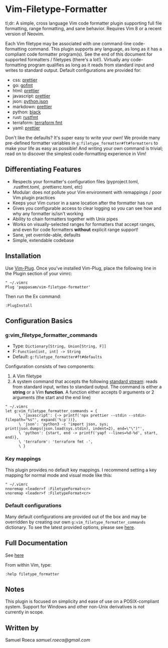 # Vim-Filetype-Formatter

tl;dr: A simple, cross language Vim code formatter plugin supporting full file formatting, range formatting, and sane behavior. Requires Vim 8 or a recent version of Neovim.

Each Vim filetype may be associated with one command-line code-formatting command. This plugin supports any language, as long as it has a compliant code formatter program(s). See the end of this document for supported formatters / filetypes (there's a lot!). Virtually any code-formatting program qualifies as long as it reads from standard input and writes to standard output. Default configurations are provided for:

- css: [prettier](https://prettier.io/docs/en/index.html)
- go: [gofmt](https://golang.org/cmd/gofmt/)
- html: [prettier](https://prettier.io/docs/en/index.html)
- javascript: [prettier](https://prettier.io/docs/en/index.html)
- json: [python.json](https://docs.python.org/3/library/json.html)
- markdown: [prettier](https://prettier.io/docs/en/index.html)
- python: [black](https://github.com/python/black)
- rust: [rustfmt](https://github.com/rust-lang/rustfmt)
- terraform: [terraform fmt](https://www.terraform.io/docs/commands/fmt.html)
- yaml: [prettier](https://prettier.io/docs/en/index.html)

Don't like the defaults? It's super easy to write your own! We provide many pre-defined formatter variables in `g:filetype_formatter#ft#formatters` to make your life as easy as possible! And writing your own command is trivial; read on to discover the simplest code-formatting experience in Vim!

## Differentiating Features

- Respects your formatter's configuration files (pyproject.toml, .rustfmt.toml, .prettierrc.toml, etc)
- Modular: does not pollute your Vim environment with remappings / poor Vim plugin practices
- Keeps your Vim cursor in a sane location after the formatter has run
- Gives you configurable access to clear logging so you can see how and why any formatter is/isn't working
- Ability to chain formatters together with Unix pipes
- Works on visually-selected ranges for formatters that accept ranges, and even for code formatters **without** explicit range support!
- Sane, yet override-able, defaults
- Simple, extendable codebase

## Installation

Use [Vim-Plug](https://github.com/junegunn/vim-plug). Once you've installed Vim-Plug, place the following line in the Plugin section of your vimrc:

```vim
" ~/.vimrc
Plug 'pappasam/vim-filetype-formatter'
```

Then run the Ex command:

```vim
:PlugInstall
```

## Configuration Basics

### g:vim_filetype_formatter_commands

- Type: `Dictionary[String, Union[String, F]]`
- F: `Function[int, int] -> String`
- Default: `g:filetype_formatter#ft#defaults`

Configuration consists of two components:

1. A Vim filetype
2. A system command that accepts the following [standard stream](https://en.wikipedia.org/wiki/Standard_streams): reads from standard input, writes to standard output. The command is either a **string** or a Vim **function**. A function either accepts 0 arguments or 2 arguments (the start and the end line)

```vim
" ~/.vimrc
let g:vim_filetype_formatter_commands = {
      \ 'javascript': {-> printf('npx prettier --stdin --stdin-filepath="%s"', expand('%:p'))},
      \ 'json': 'python3 -c "import json, sys; print(json.dumps(json.load(sys.stdin), indent=2), end=\"\")"',
      \ 'python': {start, end -> printf('yapf --lines=%d-%d', start, end)},
      \ 'terraform': 'terraform fmt -',
      \ }
```

### Key mappings

This plugin provides no default key mappings. I recommend setting a key mapping for normal mode and visual mode like this:

```vim
" ~/.vimrc
nnoremap <leader>f :FiletypeFormat<cr>
vnoremap <leader>f :FiletypeFormat<cr>
```

### Default configurations

Many default configurations are provided out of the box and may be overridden by creating our own `g:vim_filetype_formatter_commands` dictionary. To see the latest provided options, please see [here](./autoload/filetype_formatter/ft.vim).

## Full Documentation

See [here](./doc/filetype_formatter.txt)

From within Vim, type:

```vim
:help filetype_formatter
```

## Notes

This plugin is focused on simplicity and ease of use on a POSIX-compliant system. Support for Windows and other non-Unix derivatives is not currently in scope.

## Written by

Samuel Roeca _samuel.roeca@gmail.com_
